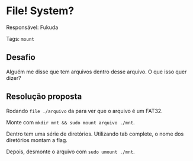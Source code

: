 # File! System?

Responsável: Fukuda

Tags: `mount`

## Desafio

Alguém me disse que tem arquivos dentro desse arquivo. O que isso quer dizer?

## Resolução proposta

Rodando `file ./arquivo` da para ver que o arquivo é um FAT32.

Monte com `mkdir mnt && sudo mount arquivo ./mnt`.

Dentro tem uma série de diretórios. Utilizando tab complete, o nome dos diretórios montam a flag.

Depois, desmonte o arquivo com `sudo umount ./mnt`.
